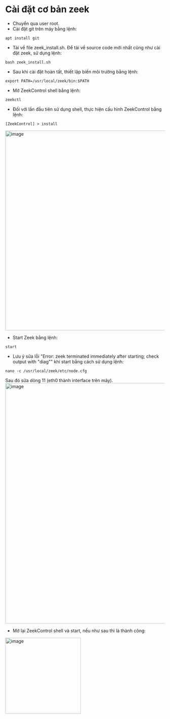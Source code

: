 # Cài đặt cơ bản zeek
- Chuyển qua user root.
- Cài đặt git trên máy bằng lệnh:
```
apt install git
```
- Tải về file zeek_install.sh. Để tải về source code mới nhất cũng như cài đặt zeek, sử dụng lệnh:
```
bash zeek_install.sh
```
- Sau khi cài đặt hoàn tất, thiết lập biến môi trường bằng lệnh:
```
export PATH=/usr/local/zeek/bin:$PATH
```
- Mở ZeekControl shell bằng lệnh:
```
zeekctl
```
- Đối với lần đầu tiên sử dụng shell, thực hiện cấu hình ZeekControl bằng lệnh:
```
[ZeekControl] > install
```
<img width="629" alt="image" src="https://user-images.githubusercontent.com/41882267/91044186-10f45e80-e63f-11ea-992c-091bd132d868.png">

- Start Zeek bằng lệnh:
```
start
```

- Lưu ý sửa lỗi "Error: zeek terminated immediately after starting; check output with "diag"" khi start bằng cách sử dụng lệnh:
```
nano -c /usr/local/zeek/etc/node.cfg
```
Sau đó sửa dòng 11 (eth0 thành interface trên máy).
<img width="757" alt="image" src="https://user-images.githubusercontent.com/41882267/91047898-02a94100-e645-11ea-87df-8cf9bad2472f.png">

- Mở lại ZeekControl shell và start, nếu như sau thì là thành công:

<img width="239" alt="image" src="https://user-images.githubusercontent.com/41882267/91045157-a3493200-e640-11ea-8755-017eaeec44e5.png">
